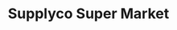 ---
title: "Supplyco Super Market"
url: /muvaarrrrupulll/supplyco-super-market/
shop: Supermarkt
---